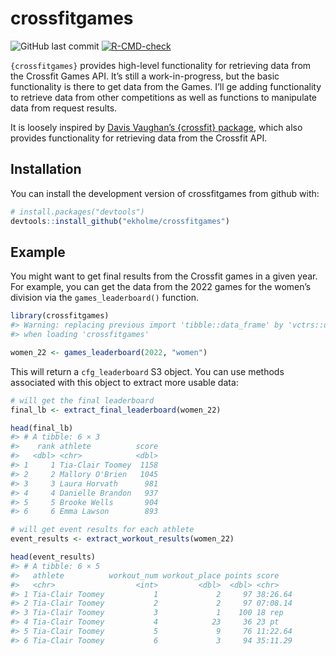 
<!-- README.md is generated from README.Rmd. Please edit that file -->

# crossfitgames

<!-- badges: start -->

![GitHub last
commit](https://img.shields.io/github/last-commit/ekholme/crossfitgames)
[![R-CMD-check](https://github.com/ekholme/crossfitgames/actions/workflows/R-CMD-check.yaml/badge.svg)](https://github.com/ekholme/crossfitgames/actions/workflows/R-CMD-check.yaml)
<!-- badges: end -->

`{crossfitgames}` provides high-level functionality for retrieving data
from the Crossfit Games API. It’s still a work-in-progress, but the
basic functionality is there to get data from the Games. I’ll ge adding
functionality to retrieve data from other competitions as well as
functions to manipulate data from request results.

It is loosely inspired by [Davis Vaughan’s {crossfit}
package](https://github.com/DavisVaughan/crossfit), which also provides
functionality for retrieving data from the Crossfit API.

## Installation

You can install the development version of crossfitgames from github
with:

``` r
# install.packages("devtools")
devtools::install_github("ekholme/crossfitgames")
```

## Example

You might want to get final results from the Crossfit games in a given
year. For example, you can get the data from the 2022 games for the
women’s division via the `games_leaderboard()` function.

``` r
library(crossfitgames)
#> Warning: replacing previous import 'tibble::data_frame' by 'vctrs::data_frame'
#> when loading 'crossfitgames'

women_22 <- games_leaderboard(2022, "women")
```

This will return a `cfg_leaderboard` S3 object. You can use methods
associated with this object to extract more usable data:

``` r
# will get the final leaderboard
final_lb <- extract_final_leaderboard(women_22)

head(final_lb)
#> # A tibble: 6 × 3
#>    rank athlete          score
#>   <dbl> <chr>            <dbl>
#> 1     1 Tia-Clair Toomey  1158
#> 2     2 Mallory O'Brien   1045
#> 3     3 Laura Horvath      981
#> 4     4 Danielle Brandon   937
#> 5     5 Brooke Wells       904
#> 6     6 Emma Lawson        893
```

``` r
# will get event results for each athlete
event_results <- extract_workout_results(women_22)

head(event_results)
#> # A tibble: 6 × 5
#>   athlete          workout_num workout_place points score   
#>   <chr>                  <int>         <dbl>  <dbl> <chr>   
#> 1 Tia-Clair Toomey           1             2     97 38:26.64
#> 2 Tia-Clair Toomey           2             2     97 07:08.14
#> 3 Tia-Clair Toomey           3             1    100 18 rep  
#> 4 Tia-Clair Toomey           4            23     36 23 pt   
#> 5 Tia-Clair Toomey           5             9     76 11:22.64
#> 6 Tia-Clair Toomey           6             3     94 35:11.29
```
